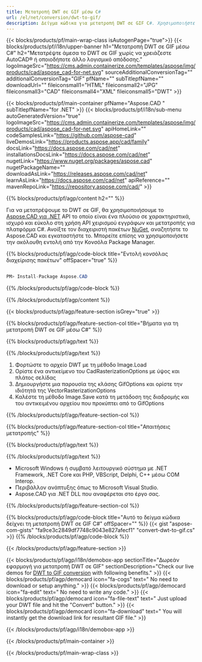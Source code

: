 ```yaml
---
title: Μετατροπή DWT σε GIF μέσω C# 
url: /el/net/conversion/dwt-to-gif/ 
description: Δείγμα κώδικα για μετατροπή DWT σε GIF C#. Χρησιμοποιήστε παράδειγμα κώδικα API για ομαδική μετατροπή αρχείων DWT σε GIF εντός VB.NET, Asp.NET ή οποιασδήποτε εφαρμογής που βασίζεται σε .NET.
---
```


{{< blocks/products/pf/main-wrap-class isAutogenPage="true">}}
{{< blocks/products/pf/i18n/upper-banner h1="Μετατροπή DWT σε GIF μέσω C#" h2="Μετατρέψτε άμεσα το DWT σε GIF χωρίς να χρειάζεστε AutoCAD® ή οποιοδήποτε άλλο λογισμικό απόδοσης." logoImageSrc="https://cms.admin.containerize.com/templates/aspose/img/products/cad/aspose_cad-for-net.svg" sourceAdditionalConversionTag="" additionalConversionTag="GIF" pfName="" subTitlepfName="" downloadUrl="" fileiconsmall1="HTML" fileiconsmall2="JPG" fileiconsmall3="CAD" fileiconsmall4="XML" fileiconsmall5="DWT" >}}

{{< blocks/products/pf/main-container pfName="Aspose.CAD " subTitlepfName="for .NET" >}}
{{< blocks/products/pf/i18n/sub-menu autoGeneratedVersion="true" logoImageSrc="https://cms.admin.containerize.com/templates/aspose/img/products/cad/aspose_cad-for-net.svg" apiHomeLink="" codeSamplesLink="https://github.com/aspose-cad" liveDemosLink="https://products.aspose.app/cad/family" docsLink="https://docs.aspose.com/cad/net" installationsDocsLink="https://docs.aspose.com/cad/net" nugetLink="https://www.nuget.org/packages/aspose.cad" nugetPackageName="" downloadAsLink="https://releases.aspose.com/cad/net" learnAsLink="https://docs.aspose.com/cad/net" apiReference="" mavenRepoLink="https://repository.aspose.com/cad/" >}}

{{% blocks/products/pf/agp/content h2="" %}}

Για να μετατρέψουμε το DWT σε GIF, θα χρησιμοποιήσουμε το <a href=https://products.aspose.com/cad/net>Aspose.CAD για .NET</a> API το οποίο είναι ένα πλούσιο σε χαρακτηριστικά, ισχυρό και εύκολο στη χρήση API χειρισμού εγγράφων και μετατροπής για πλατφόρμα C#. Ανοίξτε τον διαχειριστή πακέτων <a href=https://www.nuget.org/packages/aspose.cad>NuGet</a>, αναζητήστε το Aspose.CAD και εγκαταστήστε το. Μπορείτε επίσης να χρησιμοποιήσετε την ακόλουθη εντολή από την Κονσόλα Package Manager.

{{% blocks/products/pf/agp/code-block title="Εντολή κονσόλας διαχείρισης πακέτων" offSpacer="true" %}}

```cs

PM> Install-Package Aspose.CAD

```

{{% /blocks/products/pf/agp/code-block %}}

{{% /blocks/products/pf/agp/content %}}

{{< blocks/products/pf/agp/feature-section isGrey="true" >}}

{{% blocks/products/pf/agp/feature-section-col title="Βήματα για τη μετατροπή DWT σε GIF μέσω C#" %}}

{{% blocks/products/pf/agp/text %}}

{{% /blocks/products/pf/agp/text %}}

1. Φορτώστε το αρχείο DWT με τη μέθοδο Image.Load
1. Ορίστε ένα αντικείμενο του CadRasterizationOptions με ύψος και πλάτος σελίδας
1. Δημιουργήστε μια παρουσία της κλάσης GifOptions και ορίστε την ιδιότητά της VectorRasterizationOptions
1. Καλέστε τη μέθοδο Image.Save κατά τη μετάδοση της διαδρομής και του αντικειμένου αρχείου που προκύπτει από το GifOptions

{{% /blocks/products/pf/agp/feature-section-col %}}

{{% blocks/products/pf/agp/feature-section-col title="Απαιτήσεις μετατροπής" %}}

{{% blocks/products/pf/agp/text %}}

{{% /blocks/products/pf/agp/text %}}

- Microsoft Windows ή συμβατό λειτουργικό σύστημα με .NET Framework, .NET Core και PHP, VBScript, Delphi, C++ μέσω COM Interop.
- Περιβάλλον ανάπτυξης όπως το Microsoft Visual Studio.
- Aspose.CAD για .NET DLL που αναφέρεται στο έργο σας.

{{% /blocks/products/pf/agp/feature-section-col %}}

{{% blocks/products/pf/agp/code-block title="Αυτό το δείγμα κώδικα δείχνει τη μετατροπή DWT σε GIF C#" offSpacer="" %}}
{{< gist "aspose-com-gists" "fa9ce3c2849df7748c9043e827afecf1" "convert-dwt-to-gif.cs" >}}
{{% /blocks/products/pf/agp/code-block %}}

{{< /blocks/products/pf/agp/feature-section >}}    

<!-- aboutfile Starts -->

{{< blocks/products/pf/agp/i18n/demobox-app sectionTitle="Δωρεάν εφαρμογή για μετατροπή DWT σε GIF" sectionDescription="Check our live demos for [DWT to GIF conversion](https://products.aspose.app/cad/conversion/dwt-to-gif) with following benefits." >}}
        {{< blocks/products/pf/agp/democard icon="fa-cogs" text=" No need to download or setup anything." >}}
        {{< blocks/products/pf/agp/democard icon="fa-edit" text=" No need to write any code." >}}
        {{< blocks/products/pf/agp/democard icon="fa-file-text" text=" Just upload your DWT file and hit the \"Convert\" button." >}}
        {{< blocks/products/pf/agp/democard icon="fa-download" text=" You will instantly get the download link for resultant GIF file." >}}
 
   
{{< /blocks/products/pf/agp/i18n/demobox-app >}}

<!-- aboutfile Ends -->

{{< /blocks/products/pf/main-container >}}
    
{{< /blocks/products/pf/main-wrap-class >}}